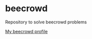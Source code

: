 # beecrowd
Repository to solve beecrowd problems

<a href=“https://www.beecrowd.com.br/judge/en/profile/925645/“>My beecrowd profile</a>
